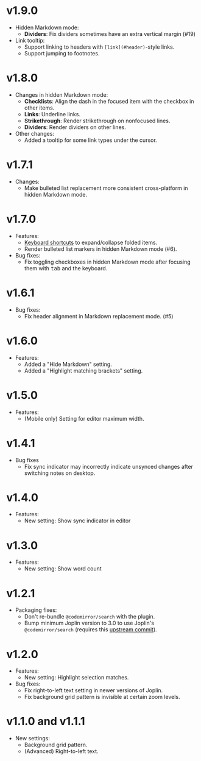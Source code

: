 # v1.9.0

- Hidden Markdown mode:
	- **Dividers**: Fix dividers sometimes have an extra vertical margin (#19)
- Link tooltip:
	- Support linking to headers with `[link](#header)`-style links.
	- Support jumping to footnotes.

# v1.8.0

- Changes in hidden Markdown mode:
	- **Checklists**: Align the dash in the focused item with the checkbox in other items.
	- **Links**: Underline links.
	- **Strikethrough**: Render strikethrough on nonfocused lines.
	- **Dividers**: Render dividers on other lines.
- Other changes:
	- Added a tooltip for some link types under the cursor.

# v1.7.1

- Changes:
	- Make bulleted list replacement more consistent cross-platform in hidden Markdown mode.

# v1.7.0

- Features:
	- [Keyboard shortcuts](https://codemirror.net/docs/ref/#language.foldKeymap) to expand/collapse folded items.
	- Render bulleted list markers in hidden Markdown mode (#6).
- Bug fixes:
	- Fix toggling checkboxes in hidden Markdown mode after focusing them with <kbd>tab</kbd> and the keyboard.

# v1.6.1

- Bug fixes:
	- Fix header alignment in Markdown replacement mode. (#5)

# v1.6.0

- Features:
	- Added a "Hide Markdown" setting.
	- Added a "Highlight matching brackets" setting.

# v1.5.0

- Features:
	- (Mobile only) Setting for editor maximum width.

# v1.4.1

- Bug fixes
	- Fix sync indicator may incorrectly indicate unsynced changes after switching notes on desktop.

# v1.4.0

- Features:
	- New setting: Show sync indicator in editor

# v1.3.0

- Features:
	- New setting: Show word count

# v1.2.1

- Packaging fixes:
	- Don't re-bundle `@codemirror/search` with the plugin.
	- Bump minimum Joplin version to 3.0 to use Joplin's `@codemirror/search` (requires this [upstream commit](https://github.com/laurent22/joplin/commit/c1ae449ce2a9aaf5a789c9ac731081b8747af14f)).

# v1.2.0

- Features:
	- New setting: Highlight selection matches.
- Bug fixes:
	- Fix right-to-left text setting in newer versions of Joplin.
	- Fix background grid pattern is invisible at certain zoom levels.

# v1.1.0 and v1.1.1

- New settings:
    - Background grid pattern.
	- (Advanced) Right-to-left text.